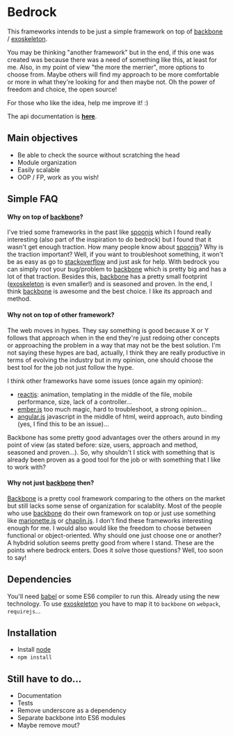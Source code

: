 # Bedrock

This frameworks intends to be just a simple framework on top of [backbone](http://backbonejs.org/) / [exoskeleton](http://exosjs.com/).

You may be thinking "another framework" but in the end, if this one was created was because there was a need of something like this, at least for me. Also, in my point of view "the more the merrier", more options to choose from. Maybe others will find my approach to be more comfortable or more in what they're looking for and then maybe not. Oh the power of freedom and choice, the open source!

For those who like the idea, help me improve it! :)

The api documentation is **[here](doc/API.md)**.

## Main objectives

- Be able to check the source without scratching the head
- Module organization
- Easily scalable
- OOP / FP, work as you wish!

## Simple FAQ

#### Why on top of [backbone](http://backbonejs.org/)?

I've tried some frameworks in the past like [spoonjs](http://indigounited.github.io/spoonjs/) which I found really interesting (also part of the inspiration to do bedrock) but I found that it wasn't get enough traction. How many people know about [spoonjs](http://indigounited.github.io/spoonjs/)? Why is the traction important? Well, if you want to troubleshoot something, it won't be as easy as go to [stackoverflow](http://www.stackoverflow.com) and just ask for help. With bedrock you can simply root your bug/problem to [backbone](http://backbonejs.org/) which is pretty big and has a lot of that traction. Besides this, [backbone](http://backbonejs.org/) has a pretty small footprint ([exoskeleton](http://exosjs.com/) is even smaller!) and is seasoned and proven. In the end, I think [backbone](http://backbonejs.org/) is awesome and the best choice. I like its approach and method.

#### Why not on top of other framework?

The web moves in hypes. They say something is good because X or Y follows that approach when in the end they're just redoing other concepts or approaching the problem in a way that may not be the best solution. I'm not saying these hypes are bad, actually, I think they are really productive in terms of evolving the industry but in my opinion, one should choose the best tool for the job not just follow the hype.

I think other frameworks have some issues (once again my opinion):

- [reactjs](https://facebook.github.io/react/): animation, templating in the middle of the file, mobile performance, size, lack of a controller...
- [ember.js](http://emberjs.com/) too much magic, hard to troubleshoot, a strong opinion...
- [angular.js](https://angularjs.org/) javascript in the middle of html, weird approach, auto binding (yes, I find this to be an issue)...

Backbone has some pretty good advantages over the others around in my point of view (as stated before: size, users, approach and method, seasoned and proven...). So, why shouldn't I stick with something that is already been proven as a good tool for the job or with something that I like to work with?

#### Why not just [backbone](http://backbonejs.org/) then?
[Backbone](http://backbonejs.org/) is a pretty cool framework comparing to the others on the market but still lacks some sense of organization for scalablity. Most of the people who use [backbone](http://backbonejs.org/) do their own framework on top or just use something like [marionette.js](http://marionettejs.com/) or [chaplin.js](http://chaplinjs.org/). I don't find these frameworks interesting enough for me. I would also would like the freedom to choose between functional or object-oriented. Why should one just choose one or another? A hybdrid solution seems pretty good from where I stand. These are the points where bedrock enters. Does it solve those questions? Well, too soon to say!

## Dependencies

You'll need [babel](https://babeljs.io/) or some ES6 compiler to run this. Already using the new technology.
To use [exoskeleton](http://exosjs.com/) you have to map it to ```backbone``` on ```webpack```, ```requirejs```...

## Installation

- Install [node](http://nodejs.org)
- `npm install`

## Still have to do...

- Documentation
- Tests
- Remove underscore as a dependency
- Separate backbone into ES6 modules
- Maybe remove mout?
